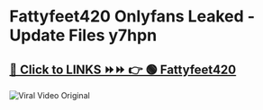 
 # Fattyfeet420 Onlyfans Leaked - Update Files y7hpn

## <h2><a href="https://clipsfans.com/Fattyfeet420&ref=git">🔗 Click to LINKS ⏩⏩ 👉 🟢 Fattyfeet420 </a></h2>

<a href="https://clipsfans.com/Fattyfeet420&ref=git" rel="nofollow" data-target="animated-image.originalLink"><img src="https://i.ibb.co.com/xMMVF88/686577567.gif" alt="Viral Video Original" style="max-width: 100%; display: inline-block;" data-target="animated-image.originalImage"></a>

